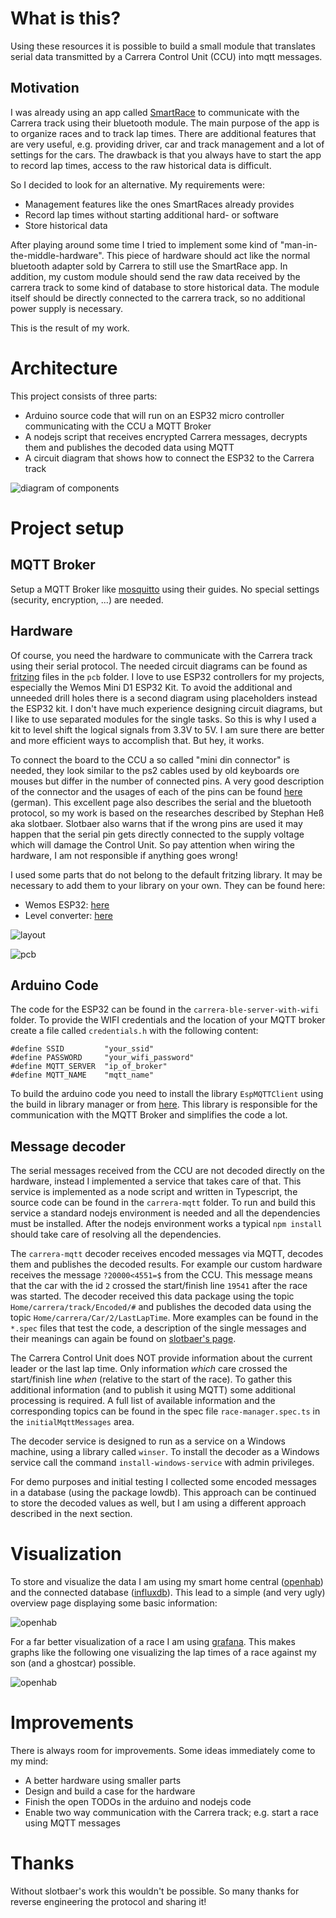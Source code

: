 # What is this?
Using these resources it is possible to build a small module that translates serial data transmitted by a Carrera Control Unit (CCU) into mqtt messages.

## Motivation
I was already using an app called [SmartRace](https://www.smartrace.de/) to communicate with the Carrera track using their bluetooth module.
The main purpose of the app is to organize races and to track lap times.
There are additional features that are very useful, e.g. providing driver, car and track management and a lot of settings for the cars.
The drawback is that you always have to start the app to record lap times, access to the raw historical data is difficult.

So I decided to look for an alternative.
My requirements were:
- Management features like the ones SmartRaces already provides
- Record lap times without starting additional hard- or software
- Store historical data

After playing around some time I tried to implement some kind of "man-in-the-middle-hardware".
This piece of hardware should act like the normal bluetooth adapter sold by Carrera to still use the SmartRace app.
In addition, my custom module should send the raw data received by the carrera track to some kind of database to store historical data.
The module itself should be directly connected to the carrera track, so no additional power supply is necessary.

This is the result of my work.

# Architecture
This project consists of three parts:
- Arduino source code that will run on an ESP32 micro controller communicating with the CCU a MQTT Broker
- A nodejs script that receives encrypted Carrera messages, decrypts them and publishes the decoded data using MQTT
- A circuit diagram that shows how to connect the ESP32 to the Carrera track

![diagram of components](<./images/architecture.png>)

# Project setup

## MQTT Broker
Setup a MQTT Broker like [mosquitto](https://mosquitto.org/) using their guides.
No special settings (security, encryption, ...) are needed.

## Hardware
Of course, you need the hardware to communicate with the Carrera track using their serial protocol.
The needed circuit diagrams can be found as [fritzing](https://fritzing.org/) files in the `pcb` folder.
I love to use ESP32 controllers for my projects, especially the Wemos Mini D1 ESP32 Kit.
To avoid the additional and unneeded drill holes there is a second diagram using placeholders instead the ESP32 kit.
I don't have much experience designing circuit diagrams, but I like to use separated modules for the single tasks.
So this is why I used a kit to level shift the logical signals from 3.3V to 5V.
I am sure there are better and more efficient ways to accomplish that. But hey, it works.

To connect the board to the CCU a so called "mini din connector" is needed, they look similar to the ps2 cables used by old keyboards ore mouses but differ in the number of connected pins.
A very good description of the connector and the usages of each of the pins can be found [here](http://slotbaer.de/carrera-digital-124-132/10-cu-rundenzaehler-protokoll.html) (german).
This excellent page also describes the serial and the bluetooth protocol, so my work is based on the researches described by Stephan Heß aka slotbaer.
Slotbaer also warns that if the wrong pins are used it may happen that the serial pin gets directly connected to the supply voltage which will damage the Control Unit.
So pay attention when wiring the hardware, I am not responsible if anything goes wrong! 

I used some parts that do not belong to the default fritzing library. 
It may be necessary to add them to your library on your own. 
They can be found here:

* Wemos ESP32: [here](https://forum.fritzing.org/t/doit-esp32-devkit-v1-30-pin/8443/4)
* Level converter: [here](https://forum.fritzing.org/t/4-x-5v-to-3-3v-logic-level-converter/3395)

![layout](<./images/breadboard.png>)

![pcb](<./images/final_hardware.jpg>)

## Arduino Code
The code for the ESP32 can be found in the `carrera-ble-server-with-wifi` folder.
To provide the WIFI credentials and the location of your MQTT broker create a file called `credentials.h` with the following content:

``` 
#define SSID         "your_ssid"
#define PASSWORD     "your_wifi_password"
#define MQTT_SERVER  "ip_of_broker"
#define MQTT_NAME    "mqtt_name"
```

To build the arduino code you need to install the library `EspMQTTClient` using the build in library manager or from [here](https://github.com/plapointe6/EspMQTTClient). 
This library is responsible for the communication with the MQTT Broker and simplifies the code a lot.

## Message decoder
The serial messages received from the CCU are not decoded directly on the hardware, instead I implemented a service that takes care of that.
This service is implemented as a node script and written in Typescript, the source code can be found in the `carrera-mqtt` folder.
To run and build this service a standard nodejs environment is needed and all the dependencies must be installed.
After the nodejs environment works a typical `npm install` should take care of resolving all the dependencies. 

The `carrera-mqtt` decoder receives encoded messages via MQTT, decodes them and publishes the decoded results.
For example our custom hardware receives the message `?20000<4551=$` from the CCU. 
This message means that the car with the id `2` crossed the start/finish line `19541` after the race was started.
The decoder received this data package using the topic `Home/carrera/track/Encoded/#` and publishes the decoded data using the topic `Home/carrera/Car/2/LastLapTime`.
More examples can be found in the `*.spec` files that test the code, a description of the single messages and their meanings can again be found on [slotbaer's page](http://slotbaer.de/carrera-digital-124-132/10-cu-rundenzaehler-protokoll.html).

The Carrera Control Unit does NOT provide information about the current leader or the last lap time. 
Only information *which* care crossed the start/finish line *when* (relative to the start of the race).
To gather this additional information (and to publish it using MQTT) some additional processing is required. 
A full list of available information and the corresponding topics can be found in the spec file `race-manager.spec.ts` in the `initialMqttMessages` area.

The decoder service is designed to run as a service on a Windows machine, using a library called `winser`.
To install the decoder as a Windows service call the command `install-windows-service` with admin privileges.

For demo purposes and initial testing I collected some encoded messages in a database (using the package lowdb).
This approach can be continued to store the decoded values as well, but I am using a different approach described in the next section.

# Visualization
To store and visualize the data I am using my smart home central ([openhab](https://www.openhab.org/)) and the connected database ([influxdb](https://www.influxdata.com/)).
This lead to a simple (and very ugly) overview page displaying some basic information:

![openhab](<./images/openhab.png>)

For a far better visualization of a race I am using [grafana](https://grafana.com/).
This makes graphs like the following one visualizing the lap times of a race against my son (and a ghostcar) possible.

![openhab](<./images/grafana_lap_times.png>)

# Improvements
There is always room for improvements. Some ideas immediately come to my mind:
* A better hardware using smaller parts
* Design and build a case for the hardware
* Finish the open TODOs in the arduino and nodejs code
* Enable two way communication with the Carrera track; e.g. start a race using MQTT messages

# Thanks
Without slotbaer's work this wouldn't be possible. 
So many thanks for reverse engineering the protocol and sharing it!